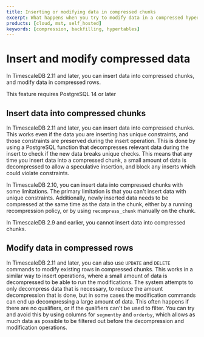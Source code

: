 ```yaml
---
title: Inserting or modifying data in compressed chunks
excerpt: What happens when you try to modify data in a compressed hypertable
products: [cloud, mst, self_hosted]
keywords: [compression, backfilling, hypertables]
---
```


# Insert and modify compressed data

In TimescaleDB&nbsp;2.11 and later, you can insert data into compressed chunks,
and modify data in compressed rows.

<Highlight type="warning">
This feature requires PostgreSQL 14 or later
</Highlight>

## Insert data into compressed chunks

<Tabs>

<Tab title="TimescaleDB&nbsp;2.11 and later">

In TimescaleDB&nbsp;2.11 and later, you can insert data into compressed chunks.
This works even if the data you are inserting has unique constraints, and those
constraints are preserved during the insert operation. This is done by using a
PostgreSQL function that decompresses relevant data during the insert to check
if the new data breaks unique checks. This means that any time you insert data
into a compressed chunk, a small amount of data is decompressed to allow a
speculative insertion, and block any inserts which could violate constraints.

</Tab>

<Tab title="TimescaleDB&nbsp;2.10">

In TimescaleDB&nbsp;2.10, you can insert data into compressed chunks with some
limitations. The primary limitation is that you can't insert data with unique
constraints. Additionally, newly inserted data needs to be compressed at the
same time as the data in the chunk, either by a running recompression policy, or
by using `recompress_chunk` manually on the chunk.

</Tab>

<Tab title="TimescaleDB&nbsp;2.9 and earlier">

In TimescaleDB&nbsp;2.9 and earlier, you cannot insert data into compressed chunks.

</Tab>

</Tabs>

## Modify data in compressed rows

In TimescaleDB&nbsp;2.11 and later, you can also use `UPDATE` and `DELETE`
commands to modify existing rows in compressed chunks. This works in a similar
way to insert operations, where a small amount of data is decompressed to be
able to run the modifications. The system attempts to only decompress data that
is necessary, to reduce the amount decompression that is done, but in some cases
the modification commands can end up decompressing a large amount of data. This
often happens if there are no qualifiers, or if the qualifiers can't be used to
filter. You can try and avoid this by using columns for `segmentby` and
`orderby`, which allows as much data as possible to be filtered out before the
decompression and modification operations.
